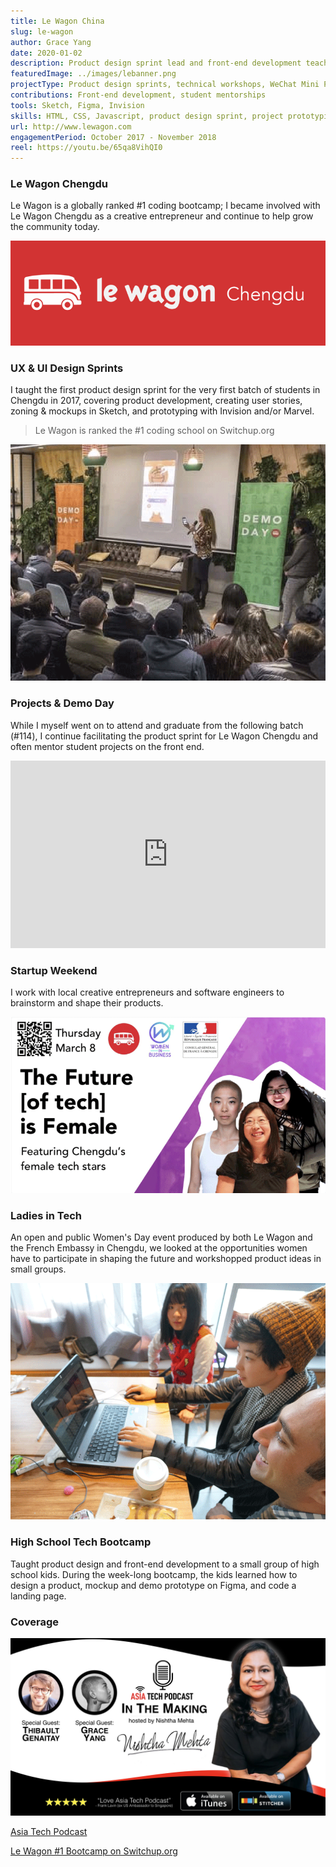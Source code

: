 ```yaml
---
title: Le Wagon China
slug: le-wagon
author: Grace Yang
date: 2020-01-02
description: Product design sprint lead and front-end development teacher for a top-ranked fullstack coding bootcamp. 
featuredImage: ../images/lebanner.png
projectType: Product design sprints, technical workshops, WeChat Mini Programs
contributions: Front-end development, student mentorships
tools: Sketch, Figma, Invision
skills: HTML, CSS, Javascript, product design sprint, project prototyping
url: http://www.lewagon.com
engagementPeriod: October 2017 - November 2018
reel: https://youtu.be/65qa8VihQI0
---
```


### Le Wagon Chengdu

Le Wagon is a globally ranked #1 coding bootcamp; I became involved with Le Wagon Chengdu as a creative entrepreneur and continue to help grow the community today.

![lewagon_cdu](../images/le_1.png)

### UX & UI Design Sprints

I taught the first product design sprint for the very first batch of students in Chengdu in 2017, covering product development, creating user stories, zoning & mockups in Sketch, and prototyping with Invision and/or Marvel.

> Le Wagon is ranked the #1 coding school on Switchup.org

![demoday](../images/le_5.png)

### Projects & Demo Day

While I myself went on to attend and graduate from the following batch (#114), I continue facilitating the product sprint for Le Wagon Chengdu and often mentor student projects on the front end.

<iframe width="100%" height="300px" style="margin: 0 auto" src="https://www.youtube.com/embed/XNI_36wnhZQ" frameborder="0" allow="autoplay; encrypted-media" allowfullscreen></iframe>

### Startup Weekend

I work with local creative entrepreneurs and software engineers to brainstorm and shape their products.

![ladies_in_tech](../images/le_2.png)

### Ladies in Tech

An open and public Women's Day event produced by both Le Wagon and the French Embassy in Chengdu, we looked at the opportunities women have to participate in shaping the future and workshopped product ideas in small groups.

![teach](../images/le_4.png)

### High School Tech Bootcamp

Taught product design and front-end development to a small group of high school kids. During the week-long bootcamp, the kids learned how to design a product, mockup and demo prototype on Figma, and code a landing page.

### Coverage

![asiaintech](../images/le_6.jpeg)

<a href="http://www.atpstories.com/in-the-making-with-thibault-and-grace-le-wagon-nsh4/" target="_blank" rel="noopener">Asia Tech Podcast</a>

<a href="https://www.switchup.org/bootcamps/le-wagon" target="_blank" rel="noopener">Le Wagon #1 Bootcamp on Switchup.org</a>